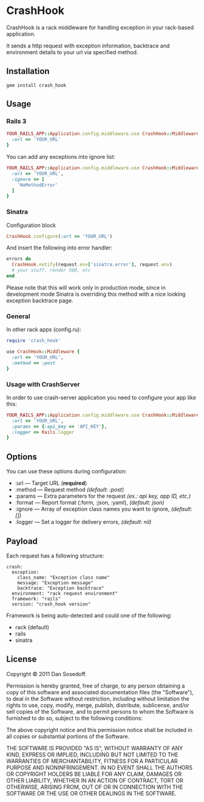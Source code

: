 # CrashHook

CrashHook is a rack middleware for handling exception in your rack-based application.

It sends a http request with exception information, backtrace and environment details to your url via specified method.

## Installation

    gem install crash_hook

## Usage

### Rails 3

``` ruby
YOUR_RAILS_APP::Application.config.middleware.use CrashHook::Middleware, {
  :url => 'YOUR_URL'
}
```

You can add any exceptions into ignore list:

``` ruby
YOUR_RAILS_APP::Application.config.middleware.use CrashHook::Middleware, {
  :url => 'YOUR_URL',
  :ignore => [
    'NoMethodError'
  ]
}
```

### Sinatra

Configuration block

``` ruby
CrashHook.configure(:url => 'YOUR_URL')
```

And insert the following into error handler:

``` ruby
errors do
  CrashHook.notify(request.env['sinatra.error'], request.env)
  # your stuff, render 500, etc
end
```

Please note that this will work only in production mode,
since in development mode Sinatra is overriding this method with a nice looking exception backtrace page.

### General

In other rack apps (config.ru):

``` ruby
require 'crash_hook'

use CrashHook::Middleware {
  :url => 'YOUR_URL',
  :method => :post
}
```

### Usage with CrashServer

In order to use crash-server application you need to configure your app like this:

``` ruby
YOUR_RAILS_APP::Application.config.middleware.use CrashHook::Middleware, {
  :url => 'YOUR_URL',
  :params => {:api_key => 'API_KEY'},
  :logger => Rails.logger
}
```
    
## Options

You can use these options during configuration:

- :url    &mdash; Target URL (**required**)
- :method &mdash; Request method *(default: :post)*
- :params &mdash; Extra parameters for the request *(ex.: api key, app ID, etc.)*
- :format &mdash; Report format (:form, :json, :yaml), *(default: json)*
- :ignore &mdash; Array of exception class names you want to ignore, *(default: [])*
- :logger &mdash; Set a logger for delivery errors, *(default: nil)*

## Payload

Each request has a following structure:

    crash:
      exception:
        class_name: "Exception class name"
        message: "Exception message"
        backtrace: "Exception backtrace"
      environment: "rack request environment"
      framework: "rails"
      version: "crash_hook version"
      
Framework is being auto-detected and could one of the following:

- rack (default)
- rails
- sinatra

## License

Copyright © 2011 Dan Sosedoff.

Permission is hereby granted, free of charge, to any person obtaining a copy of this software and associated documentation files (the "Software"), to deal in the Software without restriction, including without limitation the rights to use, copy, modify, merge, publish, distribute, sublicense, and/or sell copies of the Software, and to permit persons to whom the Software is furnished to do so, subject to the following conditions:

The above copyright notice and this permission notice shall be included in all copies or substantial portions of the Software.

THE SOFTWARE IS PROVIDED "AS IS", WITHOUT WARRANTY OF ANY KIND, EXPRESS OR IMPLIED, INCLUDING BUT NOT LIMITED TO THE WARRANTIES OF MERCHANTABILITY, FITNESS FOR A PARTICULAR PURPOSE AND NONINFRINGEMENT. IN NO EVENT SHALL THE AUTHORS OR COPYRIGHT HOLDERS BE LIABLE FOR ANY CLAIM, DAMAGES OR OTHER LIABILITY, WHETHER IN AN ACTION OF CONTRACT, TORT OR OTHERWISE, ARISING FROM, OUT OF OR IN CONNECTION WITH THE SOFTWARE OR THE USE OR OTHER DEALINGS IN THE SOFTWARE.